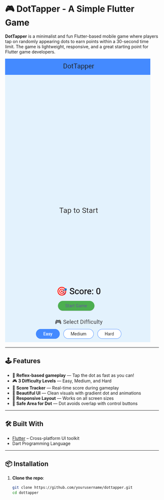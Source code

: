 # 🎮 DotTapper - A Simple Flutter Game

**DotTapper** is a minimalist and fun Flutter-based mobile game where players tap on randomly appearing dots to earn points within a 30-second time limit. The game is lightweight, responsive, and a great starting point for Flutter game developers.

![DotTapper Screenshot](assets/preview.png)

---

## 🕹️ Features

- 🧠 **Reflex-based gameplay** — Tap the dot as fast as you can!
- 🎮 **3 Difficulty Levels** — Easy, Medium, and Hard
- 🎯 **Score Tracker** — Real-time score during gameplay
- 🎨 **Beautiful UI** — Clean visuals with gradient dot and animations
- 📱 **Responsive Layout** — Works on all screen sizes
- 🚫 **Safe Area for Dot** — Dot avoids overlap with control buttons

---

## 🛠️ Built With

- [Flutter](https://flutter.dev/) – Cross-platform UI toolkit
- Dart Programming Language

---

## 📦 Installation

1. **Clone the repo**:
   ```bash
   git clone https://github.com/yourusername/dottapper.git
   cd dottapper
